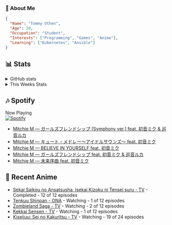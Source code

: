 ### 👋 About Me
```json
{
  "Name": "Tommy Othen",
  "Age": 20,
  "Occupation": "Student",
  "Interests": ["Programming", "Games", "Anime"],
  "Learning": ["Kubernetes", "Ansible"]
}
```

## 📊 Stats
<details>
  <summary>GitHub stats</summary>
  <a href="https://github.com/anuraghazra/github-readme-stats">
    <img src="https://github-readme-stats.vercel.app/api?username=DaSushiAsian&show_icons=true&count_private=true&hide=prs,issues">
  </a>
</details>

<details>
  <summary>This Weeks Stats</summary>
  <a href="https://github.com/anuraghazra/github-readme-stats">
    <img src="https://github-readme-stats.vercel.app/api/wakatime?username=DaSushiAsian&cache_seconds=1800&custom_title=Top Languages">
  </a>
</details>

## 🎶 Spotify
Now Playing\
[![Spotify](https://novatorem-dasushiasian.vercel.app/api/spotify)](https://open.spotify.com/user/g90805640970)
<!-- LASTFM:START -->
* [Mitchie M — ガールズフレンドシップ [Symphony ver.] feat. 初音ミク &amp; 巡音ルカ](https://www.last.fm/music/Mitchie+M/_/%E3%82%AC%E3%83%BC%E3%83%AB%E3%82%BA%E3%83%95%E3%83%AC%E3%83%B3%E3%83%89%E3%82%B7%E3%83%83%E3%83%97+%5BSymphony+ver.%5D+feat.+%E5%88%9D%E9%9F%B3%E3%83%9F%E3%82%AF+&amp;+%E5%B7%A1%E9%9F%B3%E3%83%AB%E3%82%AB)
* [Mitchie M — キュート・メドレー〜アイドルサウンズ〜 feat. 初音ミク](https://www.last.fm/music/Mitchie+M/_/%E3%82%AD%E3%83%A5%E3%83%BC%E3%83%88%E3%83%BB%E3%83%A1%E3%83%89%E3%83%AC%E3%83%BC%E3%80%9C%E3%82%A2%E3%82%A4%E3%83%89%E3%83%AB%E3%82%B5%E3%82%A6%E3%83%B3%E3%82%BA%E3%80%9C+feat.+%E5%88%9D%E9%9F%B3%E3%83%9F%E3%82%AF)
* [Mitchie M — BELIEVE IN YOURSELF feat. 初音ミク](https://www.last.fm/music/Mitchie+M/_/BELIEVE+IN+YOURSELF+feat.+%E5%88%9D%E9%9F%B3%E3%83%9F%E3%82%AF)
* [Mitchie M — ガールズフレンドシップ feat. 初音ミク &amp; 巡音ルカ](https://www.last.fm/music/Mitchie+M/_/%E3%82%AC%E3%83%BC%E3%83%AB%E3%82%BA%E3%83%95%E3%83%AC%E3%83%B3%E3%83%89%E3%82%B7%E3%83%83%E3%83%97+feat.+%E5%88%9D%E9%9F%B3%E3%83%9F%E3%82%AF+&amp;+%E5%B7%A1%E9%9F%B3%E3%83%AB%E3%82%AB)
* [Mitchie M — 未来序曲 feat. 初音ミク](https://www.last.fm/music/Mitchie+M/_/%E6%9C%AA%E6%9D%A5%E5%BA%8F%E6%9B%B2+feat.+%E5%88%9D%E9%9F%B3%E3%83%9F%E3%82%AF)<!-- LASTFM:END -->

## 🗻 Recent Anime
<!-- ANIME-LIST:START -->
* [Sekai Saikou no Ansatsusha, Isekai Kizoku ni Tensei suru - TV](https://myanimelist.net/anime/47790/Sekai_Saikou_no_Ansatsusha_Isekai_Kizoku_ni_Tensei_suru) - Completed - 12 of 12 episodes
* [Tenkuu Shinpan - ONA](https://myanimelist.net/anime/43690/Tenkuu_Shinpan) - Watching - 1 of 12 episodes
* [Zombieland Saga - TV](https://myanimelist.net/anime/37976/Zombieland_Saga) - Watching - 2 of 12 episodes
* [Kekkai Sensen - TV](https://myanimelist.net/anime/24439/Kekkai_Sensen) - Watching - 1 of 12 episodes
* [Kiseijuu: Sei no Kakuritsu - TV](https://myanimelist.net/anime/22535/Kiseijuu__Sei_no_Kakuritsu) - Watching - 19 of 24 episodes<!-- ANIME-LIST:END -->
